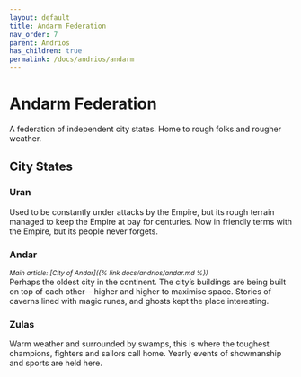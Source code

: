 ```yaml
---
layout: default
title: Andarm Federation
nav_order: 7
parent: Andrios
has_children: true
permalink: /docs/andrios/andarm
---
```

# Andarm Federation

A federation of independent city states. Home to rough folks and rougher weather.

## City States

### Uran
 Used to be constantly under attacks by the Empire, but its rough terrain managed to keep the Empire at bay for centuries. Now in friendly terms with the Empire, but its people never forgets.


### Andar
<sup> _Main article: [City of Andar]({% link docs/andrios/andar.md %})_ </sup><br>
 Perhaps the oldest city in the continent. The city’s buildings are being built on top of each other-- higher and higher to maximise space. Stories of caverns lined with magic runes, and ghosts kept the place interesting.

### Zulas
 Warm weather and surrounded by swamps, this is where the toughest champions, fighters and sailors call home. Yearly events of showmanship and sports are held here. 
